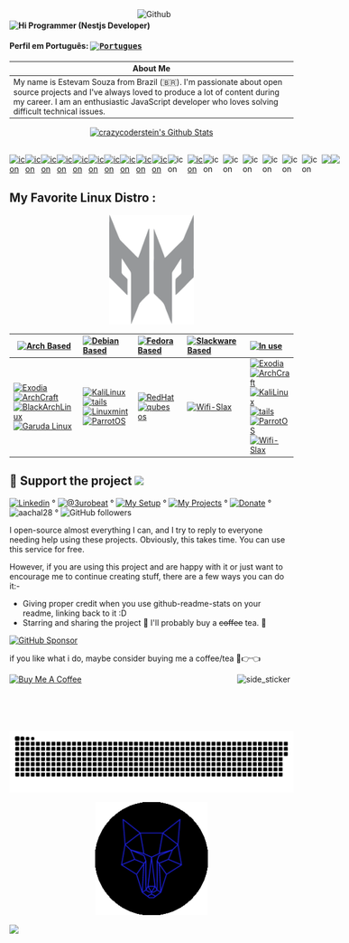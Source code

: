 <!-- <img src="gif/00xWolf-HACK-THE-PLANET.gif" alt="00xWolf"> -->

<img width="55%" align="right" alt="Github" src="https://raw.githubusercontent.com/onimur/.github/master/.resources/git-header.svg" />

<h4>
  <img src="https://emojis.slackmojis.com/emojis/images/1588866973/8934/hellokittydance.gif?1588866973" alt="Hi" width="42" />
  Programmer (Nestjs Developer)
</h4>

#### Perfil em Português: <kbd>[<img title="Portugues" alt="Portugues" src="https://img.icons8.com/color/48/000000/brazil.png" width="22">](https://github.com/estevam5s/estevam5s/blob/main/README-us.md)</kbd>

| **About Me**                                                                                                                                                                                                                                     |
| ------------------------------------------------------------------------------------------------------------------------------------------------------------------------------------------------------------------------------------------------ |
| My name is Estevam Souza from Brazil (🇧🇷). I'm passionate about open source projects and I've always loved to produce a lot of content during my career. I am an enthusiastic JavaScript developer who loves solving difficult technical issues. |

<p align="center">
	<a href="https://github.com/estevam5s">
		<img align="center" src="https://streak-stats.demolab.com?user=estevam5s&theme=radical&hide_border=true&border_radius=1&date_format=M%20j%5B%2C%20Y%5D&exclude_days=Sun%2CMon%2CTue%2CWed%2CThu%2CFri%2CSat&card_width=756&stroke=C522EB" alt="crazycoderstein's Github Stats" />
	</a>
</p>
<br />

<!-- [![My Skills](https://skillicons.dev/icons?i=nestjs,js,ts,aws,graphql,linux,postgres,reactivex,mongo,express,prisma,docker,apollo,jenkins,pug)](https://skillicons.dev) -->

<div style="display: flex; align-items: flex-start; align: center">
  <tr>
    </td>
    <td align="center" width="35">
      <a href="#macropower-tech">
        <img src="https://techstack-generator.vercel.app/graphql-icon.svg" alt="icon" width="35" height="35" />
      </a>
    </td>
    <td align="center" width="35">
      <a href="#macropower-tech">
        <img src="https://techstack-generator.vercel.app/gatsby-icon.svg" alt="icon" width="35" height="35" />
      </a>
    </td>
    <td align="center" width="35">
      <a href="#macropower-tech">
        <img src="https://techstack-generator.vercel.app/jest-icon.svg" alt="icon" width="35" height="35" />
      </a>
    </td>
    <td align="center" width="35">
      <a href="#macropower-tech">
        <img src="https://techstack-generator.vercel.app/prettier-icon.svg" alt="icon" width="35" height="35" />
      </a>
    </td>
    <td align="center" width="35">
      <a href="#macropower-tech">
        <img src="https://techstack-generator.vercel.app/redux-icon.svg" alt="icon" width="35" height="35" />
      </a>
    </td>
    <td align="center" width="35">
      <a href="#macropower-tech">
        <img src="https://techstack-generator.vercel.app/restapi-icon.svg" alt="icon" width="35" height="35" />
      </a>
    </td>
    <td align="center" width="35">
      <a href="#macropower-tech">
        <img src="https://techstack-generator.vercel.app/nginx-icon.svg" alt="icon" width="35" height="35" />
      </a>
    </td>
    <td align="center" width="35">
      <a href="#macropower-tech">
        <img src="https://techstack-generator.vercel.app/react-icon.svg" alt="icon" width="35" height="35" />
      </a>
    </td>
    <td align="center" width="35">
      <a href="#macropower-tech">
        <img src="https://techstack-generator.vercel.app/java-icon.svg" alt="icon" width="35" height="35" />
      </a>
    </td>
    <td align="center" width="35">
      <a href="#macropower-tech">
        <img src="https://techstack-generator.vercel.app/python-icon.svg" alt="icon" width="35" height="35" />
      </a>
    </td>
    <td align="center" width="35">
        <img src="https://techstack-generator.vercel.app/github-icon.svg" alt="icon" width="35" height="35" />
    </td>
    <td align="center" width="35">
      <a href="#macropower-tech">
        <img src="https://techstack-generator.vercel.app/docker-icon.svg" alt="icon" width="35" height="35" />
      </a>
    </td>
    <td align="center" width="35">
        <img src="https://techstack-generator.vercel.app/js-icon.svg" alt="icon" width="35" height="35" />
    </td>
    <td align="center" width="35">
        <img src="https://techstack-generator.vercel.app/cpp-icon.svg" alt="icon" width="35" height="35" />
    </td>
    <td align="center" width="35">
        <img src="https://techstack-generator.vercel.app/webpack-icon.svg" alt="icon" width="35" height="35" />
    </td>
    <td align="center" width="35">
        <img src="https://techstack-generator.vercel.app/mysql-icon.svg" alt="icon" width="35" height="35" />
    </td>
    <td align="center" width="35">
        <img src="https://techstack-generator.vercel.app/ts-icon.svg" alt="icon" width="35" height="35" />
    </td>
    <td align="center" width="35">
        <img src="https://techstack-generator.vercel.app/aws-icon.svg" alt="icon" width="35" height="35" />
    </td>
    <td align="center" width="35">
    	<img src="https://github.com/Anmol-Baranwal/Cool-GIFs-For-GitHub/assets/74038190/de038172-e903-4951-926c-755878deb0b4" width="35">
    </td>
    <td align="center" width="35">
	<img src="https://github.com/Anmol-Baranwal/Cool-GIFs-For-GitHub/assets/74038190/398b19b1-9aae-4c1f-8bc0-d172a2c08d68" width="35">
    </td>
  </tr>
  <tr>
  </tr>
</div>

## My Favorite Linux Distro :

<p align="center">
<a href="https://exodia-os.github.io/exodia-website/">
  <img width="150" hight="150" src="/Images/Predator.png" />
</a>
<p/>

| [![Arch Based](https://img.shields.io/badge/OS-ArchBased-05122A?style=plastic&logo=ArchLinux&color=informational&style=for-the-badge)](https://archlinux.org/)                                                                                                                                                                                                                                                                                                                                                                                                                                                                                                                                                 | [![Debian Based](https://img.shields.io/badge/OS-DebianBased-05122A?style=plastic&logo=debian&color=informational&style=for-the-badge)](https://www.debian.org/)                                                                                                                                                                                                                                                                                                                                                                                                              | [![Fedora Based](https://img.shields.io/badge/OS-FedoraBased-05122A?style=plastic&logo=Fedora&color=informational&style=for-the-badge)](https://getfedora.org/)                                                                                                                                    | [![Slackware Based](https://img.shields.io/badge/OS-SlackwareBased-05122A?style=plastic&logo=Slackware&color=informational&style=for-the-badge)](http://www.slackware.com/) | [![In use](https://img.shields.io/badge/OS-In%20use-05122A?style=plastic&logo=linux&color=informational&style=for-the-badge)](https://www.linux.org/)                                                                                                                                                                                                                                                                                                                                                                                                                                                                                                                                                                                                                                                                                                                                                                                            |
| -------------------------------------------------------------------------------------------------------------------------------------------------------------------------------------------------------------------------------------------------------------------------------------------------------------------------------------------------------------------------------------------------------------------------------------------------------------------------------------------------------------------------------------------------------------------------------------------------------------------------------------------------------------------------------------------------------------- | :---------------------------------------------------------------------------------------------------------------------------------------------------------------------------------------------------------------------------------------------------------------------------------------------------------------------------------------------------------------------------------------------------------------------------------------------------------------------------------------------------------------------------------------------------------------------------- | :------------------------------------------------------------------------------------------------------------------------------------------------------------------------------------------------------------------------------------------------------------------------------------------------- | :-------------------------------------------------------------------------------------------------------------------------------------------------------------------------- | :----------------------------------------------------------------------------------------------------------------------------------------------------------------------------------------------------------------------------------------------------------------------------------------------------------------------------------------------------------------------------------------------------------------------------------------------------------------------------------------------------------------------------------------------------------------------------------------------------------------------------------------------------------------------------------------------------------------------------------------------------------------------------------------------------------------------------------------------------------------------------------------------------------------------------------------------- |
| [![Exodia](https://img.shields.io/badge/OS-Exodia%20OS%20Predator-05122A?style=plastic&logo=ArchLinux&color=informational&logoColor=deeppink)](https://exodia-os.github.io/exodia-website/) </br> [![ArchCraft](https://img.shields.io/badge/OS-ArchCraft-05122A?style=plastic&logo=ArchLinux&color=informational&logoColor=green)](https://archcraft.io/) </br> [![BlackArchLinux](https://img.shields.io/badge/OS-blackarchLinux-05122A?style=plastic&logo=ArchLinux&logoColor=black&color=informational)](https://blackarch.org/)</br> [![Garuda Linux](https://img.shields.io/badge/OS-GarudaLinux-05122A?style=plastic&logo=ArchLinux&color=informational&logoColor=important)](https://garudalinux.org/) | [![KaliLinux](https://img.shields.io/badge/OS-KaliLinux-05122A?style=plastic&logo=KaliLinux&color=informational)](https://www.kali.org/) </br> [![tails](https://img.shields.io/badge/OS-Tails%20OS-05122A?style=plastic&logo=tails&color=informational)](https://tails.boum.org/) </br> [![Linuxmint](https://img.shields.io/badge/OS-Linuxmint-05122A?style=plastic&logo=Linuxmint&color=informational)](https://linuxmint.com/) </br> [![ParrotOS](https://img.shields.io/badge/OS-ParrotOS-05122A?style=plastic&logo=debian&color=informational)](https://parrotsec.org/) | [![RedHat](https://img.shields.io/badge/OS-Red%20Hat-05122A?style=plastic&logo=RedHat&color=informational&logoColor=red)](https://www.redhat.com/en) </br> [![qubes os](https://img.shields.io/badge/OS-QubesOS-05122A?style=plastic&logo=QubesOS&color=informational)](https://www.qubes-os.org/) | [![Wifi-Slax](https://img.shields.io/badge/OS-WifiSlax-05122A?style=plastic&logo=slackware&color=informational)](https://www.wifislax.com/)                                 | [![Exodia](https://img.shields.io/badge/OS-Exodia%20OS%20Predator-05122A?style=plastic&logo=ArchLinux&color=informational&logoColor=deeppink)](https://exodia-os.github.io/exodia-website/) </br> [![ArchCraft](https://img.shields.io/badge/OS-ArchCraft-05122A?style=plastic&logo=ArchLinux&color=informational&logoColor=green)](https://archcraft.io/) </br> [![KaliLinux](https://img.shields.io/badge/OS-KaliLinux-05122A?style=plastic&logo=KaliLinux&color=informational)](https://www.kali.org/) </br> [![tails](https://img.shields.io/badge/OS-Tails%20OS-05122A?style=plastic&logo=tails&color=informational)](https://tails.boum.org/) </br> [![ParrotOS](https://img.shields.io/badge/OS-ParrotOS-05122A?style=plastic&logo=debian&color=informational)](https://parrotsec.org/) </br> [![Wifi-Slax](https://img.shields.io/badge/OS-WifiSlax-05122A?style=plastic&logo=slackware&color=informational)](https://www.wifislax.com/) |

## :sparkling_heart: Support the project <img src="https://github.githubassets.com/images/mona-whisper.gif" />

[![Linkedin](https://img.shields.io/badge/Linkedin-pink)](https://www.linkedin.com/in/estevam-souza/) °
[![@3urobeat](https://img.shields.io/badge/blogger-lightblue)](https://estevamsouza.com) °
[![My Setup](https://img.shields.io/badge/My%20Setup-lightgreen)](https://gist.github.com/estevam5s/958517e0d8d270c96c20bddd91bf1908) °
[![My Projects](https://img.shields.io/badge/%20My%20Blogger%20-lightblue)](https://bloggertecnology.vercel.app/) °
[![Donate](https://img.shields.io/badge/Donate-pink)](https://github.com/sponsors/estevam5s) °
<img src="https://komarev.com/ghpvc/?username=aachal28&label=Profile%20views&color=0e75b6&style=flat" alt="aachal28" /> °
<img alt="GitHub followers" src="https://img.shields.io/github/followers/estevam5s?color=green&logo=github">

I open-source almost everything I can, and I try to reply to everyone needing help using these projects. Obviously,
this takes time. You can use this service for free.

However, if you are using this project and are happy with it or just want to encourage me to continue creating stuff, there are a few ways you can do it:-

- Giving proper credit when you use github-readme-stats on your readme, linking back to it :D
- Starring and sharing the project :rocket: I'll probably buy a ~~coffee~~ tea. :tea:

<a href="https://github.com/sponsors/estevam5s" target="_blank"><img height="40" alt="GitHub Sponsor" src = "https://img.shields.io/badge/Sponsor me on GitHub-30363D?style=for-the-badge&logo=GitHub-Sponsors&logoColor=#white"></a>

if you like what i do, maybe consider buying me a coffee/tea 🥺👉👈

<a href="https://www.buymeacoffee.com/estevamsl" target="_blank"><img src="https://cdn.buymeacoffee.com/buttons/v2/default-blue.png" alt="Buy Me A Coffee" style="height: 40px !important;width: 145px !important;" ></a> <img align="right" width=100px height=100px alt="side_sticker" src="https://media.giphy.com/media/TEnXkcsHrP4YedChhA/giphy.gif"/>

<p align="center">
  <img src="https://github.com/estevam5s/estevam5s/blob/main/animated/github-contribution-grid-snake-dark.svg" alt="snake"></center>
</p>

<p align="center">
  <a href="https://exodia-os.github.io/exodia-website/"><img src="https://github.com/Exodia-OS/.github/blob/e1ab4df119651217467731aef92f97226d5c193a/profile/GIFs/logos.gif" height="200" width="200" alt="Exodia"></a>
</p>

![](https://user-images.githubusercontent.com/73097560/115834477-dbab4500-a447-11eb-908a-139a6edaec5c.gif)
